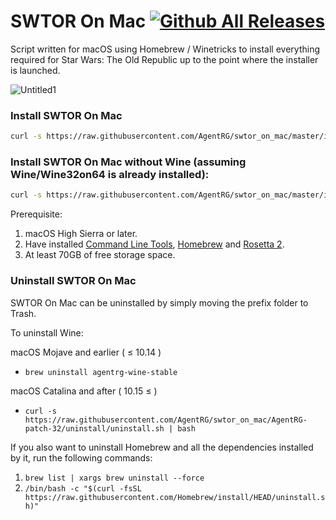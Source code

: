 # SWTOR On Mac [![Github All Releases](https://img.shields.io/github/downloads/agentrg/swtor_on_mac/total?color=%2376BA1B&style=for-the-badge)]()
Script written for macOS using Homebrew / Winetricks to install everything required for Star Wars: The Old Republic up to the point where the installer is launched.

![Untitled1](https://user-images.githubusercontent.com/23729455/142350151-69209849-bdc2-4ec8-a8d3-1e665cd49989.png)


### Install SWTOR On Mac
``` bash
curl -s https://raw.githubusercontent.com/AgentRG/swtor_on_mac/master/install.sh | bash
```

### Install SWTOR On Mac without Wine (assuming Wine/Wine32on64 is already installed):
```bash
curl -s https://raw.githubusercontent.com/AgentRG/swtor_on_mac/master/install_swtor.sh | bash
```

Prerequisite:
1. macOS High Sierra or later.
2. Have installed [Command Line Tools](https://osxdaily.com/2014/02/12/install-command-line-tools-mac-os-x/ "How to Install Command Line Tools"), [Homebrew](https://github.com/Homebrew/install "Homebrew GitHub Page") and [Rosetta 2](https://osxdaily.com/2020/12/04/how-install-rosetta-2-apple-silicon-mac/).
3. At least 70GB of free storage space.

### Uninstall SWTOR On Mac
SWTOR On Mac can be uninstalled by simply moving the prefix folder to Trash.

To uninstall Wine:

macOS Mojave and earlier ( ≤ 10.14 )
* `brew uninstall agentrg-wine-stable`

macOS Catalina and after ( 10.15 ≤ )

* `curl -s https://raw.githubusercontent.com/AgentRG/swtor_on_mac/AgentRG-patch-32/uninstall/uninstall.sh | bash`


If you also want to uninstall Homebrew and all the dependencies installed by it, run the following commands:
1. ```brew list | xargs brew uninstall --force```
2. ```/bin/bash -c "$(curl -fsSL https://raw.githubusercontent.com/Homebrew/install/HEAD/uninstall.sh)"```
